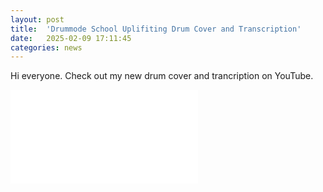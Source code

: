 ```yaml
---
layout: post
title:  'Drummode School Uplifiting Drum Cover and Transcription'
date:   2025-02-09 17:11:45
categories: news
---
```

Hi everyone. Check out my new drum cover and trancription on YouTube. 

<div class="videowrapper">
<iframe src="//www.youtube.com/embed/iypAY3XHEtw" frameborder="0" allowfullscreen></iframe>
</div>